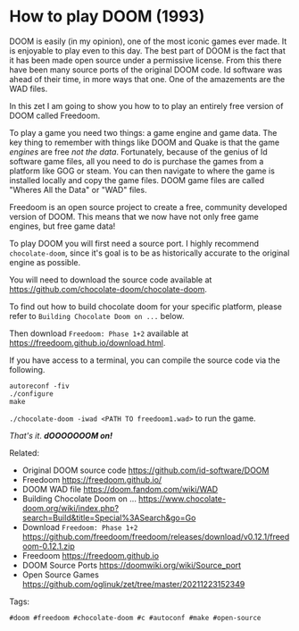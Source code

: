 # How to play DOOM (1993)

DOOM is easily (in my opinion), one of the most iconic games ever made.
It is enjoyable to play even to this day. The best part of DOOM is the
fact that it has been made open source under a permissive license. From
this there have been many source ports of the original DOOM code. Id
software was ahead of their time, in more ways that one. One of the
amazements are the WAD files.

In this zet I am going to show you how to to play an entirely free
version of DOOM called Freedoom.

To play a game you need two things: a game engine and game data. The key
thing to remember with things like DOOM and Quake is that the game
*engines* are free *not the data*. Fortunately, because of the genius of
Id software game files, all you need to do is purchase the games from a
platform like GOG or steam. You can then navigate to where the game is
installed locally and copy the game files. DOOM game files are called
"Wheres All the Data" or "WAD" files.

Freedoom is an open source project to create a free, community developed
version of DOOM. This means that we now have not only free game engines,
but free game data!

To play DOOM you will first need a source port. I highly recommend
`chocolate-doom`, since it's goal is to be as historically accurate to
the original engine as possible.

You will need to download the source code available at
<https://github.com/chocolate-doom/chocolate-doom>.

To find out how to build chocolate doom for your specific platform,
please refer to `Building Chocolate Doom on ...` below.

Then download `Freedoom: Phase 1+2` available at
<https://freedoom.github.io/download.html>.

If you have access to a terminal, you can compile the source code via
the following.

```
autoreconf -fiv
./configure
make
```

`./chocolate-doom -iwad <PATH TO freedoom1.wad>` to run the game.

*That's it*. ***dOOOOOOOM on!***

Related:

* Original DOOM source code
	<https://github.com/id-software/DOOM>
* Freedoom
	<https://freedoom.github.io/>
* DOOM WAD file
	<https://doom.fandom.com/wiki/WAD>
* Building Chocolate Doom on ...
	<https://www.chocolate-doom.org/wiki/index.php?search=Build&title=Special%3ASearch&go=Go>
* Download `Freedoom: Phase 1+2`
	<https://github.com/freedoom/freedoom/releases/download/v0.12.1/freedoom-0.12.1.zip>
* Freedoom
	<https://freedoom.github.io>
* DOOM Source Ports
	<https://doomwiki.org/wiki/Source_port>
* Open Source Games
	<https://github.com/oglinuk/zet/tree/master/20211223152349>

Tags:

	#doom #freedoom #chocolate-doom #c #autoconf #make #open-source
